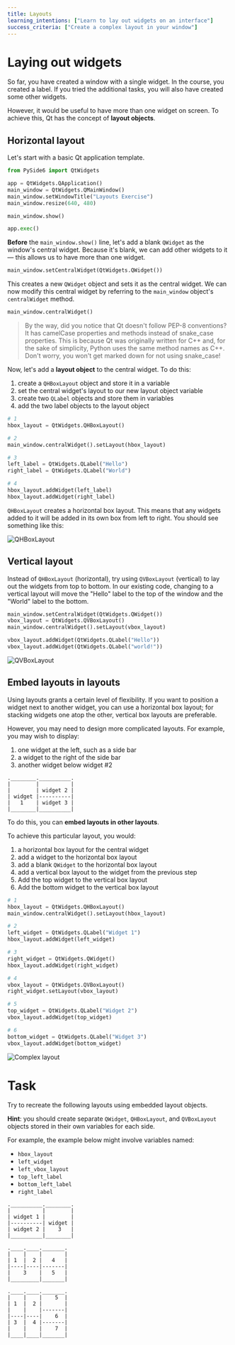 ```yaml
---
title: Layouts
learning_intentions: ["Learn to lay out widgets on an interface"]
success_criteria: ["Create a complex layout in your window"]
---
```


# Laying out widgets

So far, you have created a window with a single widget. In the course, you created a label. If you tried the additional tasks, you will also have created some other widgets.

However, it would be useful to have more than one widget on screen. To achieve this, Qt has the concept of **layout objects**.

## Horizontal layout

Let's start with a basic Qt application template.

```python
from PySide6 import QtWidgets

app = QtWidgets.QApplication()
main_window = QtWidgets.QMainWindow()
main_window.setWindowTitle("Layouts Exercise")
main_window.resize(640, 480)

main_window.show()

app.exec()
```

**Before** the ``main_window.show()`` line, let's add a blank ``QWidget`` as the window's central widget. Because it's blank, we can add other widgets to it — this allows us to have more than one widget.

```python
main_window.setCentralWidget(QtWidgets.QWidget())
```

This creates a new ``QWidget`` object and sets it as the central widget. We can now modify this central widget by referring to the ``main_window`` object's ``centralWidget`` method.

```python
main_window.centralWidget()
```

> By the way, did you notice that Qt doesn't follow PEP-8 conventions? It has camelCase properties and methods instead of snake_case properties. This is because Qt was originally written for C++ and, for the sake of simplicity, Python uses the same method names as C++. Don't worry, you won't get marked down for not using snake_case!

Now, let's add a **layout object** to the central widget. To do this:

1. create a ``QHBoxLayout`` object and store it in a variable
2. set the central widget's layout to our new layout object variable
3. create two ``QLabel`` objects and store them in variables
4. add the two label objects to the layout object

```python
# 1
hbox_layout = QtWidgets.QHBoxLayout()

# 2
main_window.centralWidget().setLayout(hbox_layout)

# 3
left_label = QtWidgets.QLabel("Hello")
right_label = QtWidgets.QLabel("World")

# 4
hbox_layout.addWidget(left_label)
hbox_layout.addWidget(right_label)
```

``QHBoxLayout`` creates a horizontal box layout. This means that any widgets added to it will be added in its own box from left to right. You should see something like this:

![QHBoxLayout](img/layouts_hbox.png)

## Vertical layout

Instead of ``QHBoxLayout`` (horizontal), try using ``QVBoxLayout`` (vertical) to lay out the widgets from top to bottom. In our existing code, changing to a vertical layout will move the "Hello" label to the top of the window and the "World" label to the bottom.

```python
main_window.setCentralWidget(QtWidgets.QWidget())
vbox_layout = QtWidgets.QVBoxLayout()
main_window.centralWidget().setLayout(vbox_layout)

vbox_layout.addWidget(QtWidgets.QLabel("Hello"))
vbox_layout.addWidget(QtWidgets.QLabel("world!"))
```

![QVBoxLayout](img/layouts_vbox.png)

## Embed layouts in layouts

Using layouts grants a certain level of flexibility. If you want to position a widget next to another widget, you can use a horizontal box layout; for stacking widgets one atop the other, vertical box layouts are preferable.

However, you may need to design more complicated layouts. For example, you may wish to display:

1. one widget at the left, such as a side bar
2. a widget to the right of the side bar
3. another widget below widget #2

```
.________.__________.
|        |          |
|        | widget 2 |
| widget |----------|
|   1    | widget 3 |
|________|__________|
```

To do this, you can **embed layouts in other layouts**.

To achieve this particular layout, you would:

1. a horizontal box layout for the central widget
2. add a widget to the horizontal box layout
3. add a blank ``QWidget`` to the horizontal box layout
4. add a vertical box layout to the widget from the previous step
5. Add the top widget to the vertical box layout
6. Add the bottom widget to the vertical box layout

```python
# 1
hbox_layout = QtWidgets.QHBoxLayout()
main_window.centralWidget().setLayout(hbox_layout)

# 2
left_widget = QtWidgets.QLabel("Widget 1")
hbox_layout.addWidget(left_widget)

# 3
right_widget = QtWidgets.QWidget()
hbox_layout.addWidget(right_widget)

# 4
vbox_layout = QtWidgets.QVBoxLayout()
right_widget.setLayout(vbox_layout)

# 5
top_widget = QtWidgets.QLabel("Widget 2")
vbox_layout.addWidget(top_widget)

# 6
bottom_widget = QtWidgets.QLabel("Widget 3")
vbox_layout.addWidget(bottom_widget)
```

![Complex layout](img/layouts_complex.png)

# Task

Try to recreate the following layouts using embedded layout objects.

**Hint**: you should create separate ``QWidget``, ``QHBoxLayout``, and ``QVBoxLayout`` objects stored in their own variables for each side.

For example, the example below might involve variables named:
- ``hbox_layout``
- ``left_widget``
- ``left_vbox_layout``
- ``top_left_label``
- ``bottom_left_label``
- ``right_label``

```
.__________.________.
|          |        |
| widget 1 |        |
|----------| widget |
| widget 2 |    3   |
|__________|________|
```

```
.____.____._______.
|    |    |       |
| 1  |  2 |   4   |
|----|----|-------|
|    3    |   5   |
|_________|_______|
```

```
.____.____._______.
|    |    |    5  |
| 1  |  2 |       |
|    |    |-------|
|----|----|    6  |
| 3  |  4 |-------|
|    |    |    7  |
|____|____|_______|
```